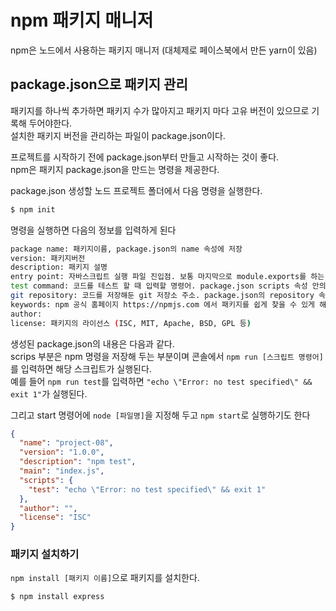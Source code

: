 # npm 패키지 매니저

npm은 노드에서 사용하는 패키지 매니저 (대체제로 페이스북에서 만든 yarn이 있음)

## package.json으로 패키지 관리
패키지를 하나씩 추가하면 패키지 수가 많아지고 패키지 마다 고유 버전이 있으므로 기록해 두어야한다.  
설치한 패키지 버전을 관리하는 파일이 package.json이다.  
  
프로젝트를 시작하기 전에 package.json부터 만들고 시작하는 것이 좋다.  
npm은 패키지 package.json을 만드는 명령을 제공한다.  
  
package.json 생성할 노드 프로젝트 폴더에서 다음 명령을 실행한다.
```bash
$ npm init
```

명령을 실행하면 다음의 정보를 입력하게 된다
```bash
package name: 패키지이름, package.json의 name 속성에 저장
version: 패키지버전
description: 패키지 설명
entry point: 자바스크립트 실행 파일 진입점. 보통 마지막으로 module.exports를 하는 파일 지정. package.json의 main속성에 저장
test command: 코드를 테스트 할 때 입력할 명령어. package.json scripts 속성 안의 test 속성에 저장
git repository: 코드를 저장해둔 git 저장소 주소. package.json의 repository 속성에 저장
keywords: npm 공식 홈페이지 https://npmjs.com 에서 패키지를 쉽게 찾을 수 있게 해줌. package.json의 keywords 속성에 저장
author: 
license: 패키지의 라이선스 (ISC, MIT, Apache, BSD, GPL 등)
```

생성된 package.json의 내용은 다음과 같다.  
scrips 부분은 npm 명령을 저장해 두는 부분이며 콘솔에서 `npm run [스크립트 명령어]`를 입력하면 해당 스크립트가 실행된다.  
예를 들어 `npm run test`를 입력하면 `"echo \"Error: no test specified\" && exit 1"`가 실행된다.  
  
그리고 start 명령어에 `node [파일명]`을 지정해 두고 `npm start`로 실행하기도 한다
```json
{
  "name": "project-08",
  "version": "1.0.0",
  "description": "npm test",
  "main": "index.js",
  "scripts": {
    "test": "echo \"Error: no test specified\" && exit 1"
  },
  "author": "",
  "license": "ISC"
}
```

### 패키지 설치하기
`npm install [패키지 이름]`으로 패키지를 설치한다.
```bash
$ npm install express
```
